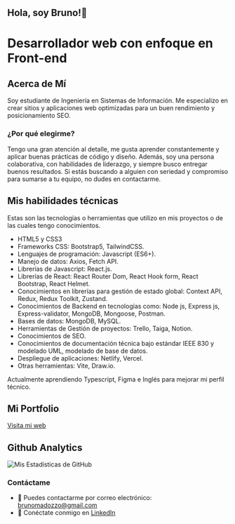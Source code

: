 ## Hola, soy Bruno!👋
# Desarrollador web con enfoque en Front-end

## Acerca de Mí
Soy estudiante de Ingeniería en Sistemas de Información.
Me especializo en crear sitios y aplicaciones web optimizadas para un buen rendimiento y posicionamiento SEO.

### ¿Por qué elegirme?
Tengo una gran atención al detalle, me gusta aprender constantemente y aplicar buenas prácticas de código y diseño.
Además, soy una persona colaborativa, con habilidades de liderazgo, y siempre busco entregar buenos resultados.
Si estás buscando a alguien con seriedad y compromiso para sumarse a tu equipo, no dudes en contactarme.

## Mis habilidades técnicas

Estas son las tecnologías o herramientas que utilizo en mis proyectos o de las cuales tengo conocimientos.  

- HTML5 y CSS3
- Frameworks CSS: Bootstrap5, TailwindCSS.
- Lenguajes de programación: Javascript (ES6+).
- Manejo de datos: Axios, Fetch API.
- Librerías de Javascript: React.js.
- Librerías de React: React Router Dom, React Hook form, React Bootstrap, React Helmet.
- Conocimientos en librerías para gestión de estado global: Context API, Redux, Redux Toolkit, Zustand.
- Conocimientos de Backend en tecnologías como: Node js, Express js, Express-validator, MongoDB, Mongoose, Postman.
- Bases de datos: MongoDB, MySQL.
- Herramientas de Gestión de proyectos: Trello, Taiga, Notion.
- Conocimientos de SEO.
- Conocimientos de documentación técnica bajo estándar IEEE 830 y modelado UML, modelado de base de datos.
- Despliegue de aplicaciones: Netlify, Vercel.
- Otras herramientas: Vite, Draw.io.

Actualmente aprendiendo Typescript, Figma e Inglés para mejorar mi perfil técnico.

## Mi Portfolio

<a href="https://brunomadozzo-portfolio.netlify.app" target="_blank">Visita mi web</a>

## Github Analytics
![Mis Estadísticas de GitHub](https://github-readme-stats-eight-theta.vercel.app/api?username=brunomry&show_icons=true&theme=blue&include_all_commits=true&count_private=true)

### Contáctame
- 📧 Puedes contactarme por correo electrónico: [brunomadozzo@gmail.com](mailto:brunomadozzo@gmail.com)
- 💼 Conéctate conmigo en [LinkedIn](https://www.linkedin.com/in/bruno-madozzo/)
